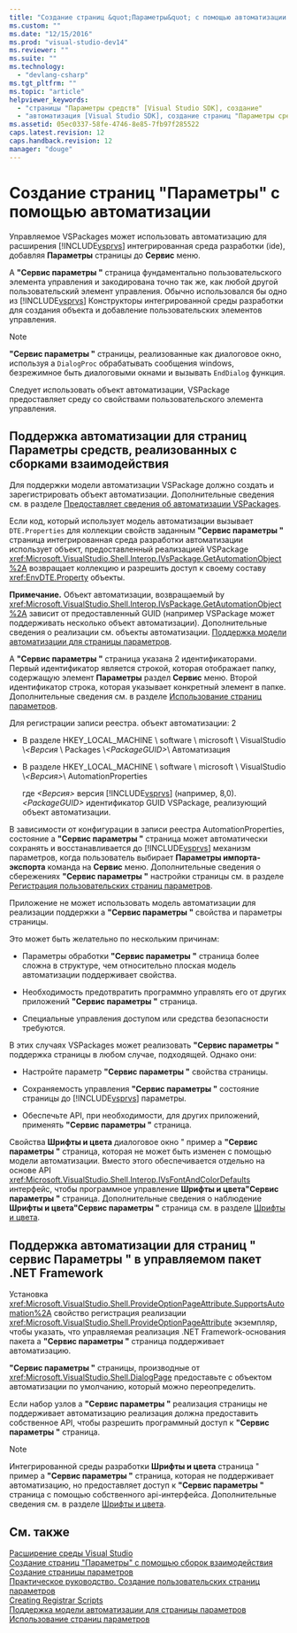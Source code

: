 ```yaml
---
title: "Создание страниц &quot;Параметры&quot; с помощью автоматизации | Microsoft Docs"
ms.custom: ""
ms.date: "12/15/2016"
ms.prod: "visual-studio-dev14"
ms.reviewer: ""
ms.suite: ""
ms.technology: 
  - "devlang-csharp"
ms.tgt_pltfrm: ""
ms.topic: "article"
helpviewer_keywords: 
  - "страницы "Параметры средств" [Visual Studio SDK], создание"
  - "автоматизация [Visual Studio SDK], создание страниц "Параметры средств""
ms.assetid: 05ec0337-58fe-4746-8e85-7fb97f285522
caps.latest.revision: 12
caps.handback.revision: 12
manager: "douge"
---
```

# Создание страниц &quot;Параметры&quot; с помощью автоматизации
Управляемое VSPackages может использовать автоматизацию для расширения [!INCLUDE[vsprvs](../code-quality/includes/vsprvs_md.md)] интегрированная среда разработки \(ide\), добавляя  **Параметры** страницы до  **Сервис** меню.  
  
 A **"Сервис параметры "** страница фундаментально пользовательского элемента управления и закодирована точно так же, как любой другой пользовательский элемент управления.  Обычно использовался бы одно из [!INCLUDE[vsprvs](../code-quality/includes/vsprvs_md.md)] Конструкторы интегрированной среды разработки для создания объекта и добавление пользовательских элементов управления.  
  
> [!NOTE]
>  **"Сервис параметры "** страницы, реализованные как диалоговое окно, используя a  `DialogProc` обрабатывать сообщения windows, безрежимное быть диалоговыми окнами и вызывать  `EndDialog` функция.  
  
 Следует использовать объект автоматизации, VSPackage предоставляет среду со свойствами пользовательского элемента управления.  
  
## Поддержка автоматизации для страниц Параметры средств, реализованных с сборками взаимодействия  
 Для поддержки модели автоматизации VSPackage должно создать и зарегистрировать объект автоматизации.  Дополнительные сведения см. в разделе [Предоставляет сведения об автоматизации VSPackages](../extensibility/internals/providing-automation-for-vspackages.md).  
  
 Если код, который использует модель автоматизации вызывает `DTE.Properties` для коллекции свойств заданным  **"Сервис параметры "** страница интегрированная среда разработки автоматизации использует объект, предоставленный реализацией VSPackage  <xref:Microsoft.VisualStudio.Shell.Interop.IVsPackage.GetAutomationObject%2A> возвращает коллекцию и разрешить доступ к своему составу  <xref:EnvDTE.Property> объекты.  
  
 **Примечание.** Объект автоматизации, возвращаемый by  <xref:Microsoft.VisualStudio.Shell.Interop.IVsPackage.GetAutomationObject%2A> зависит от предоставленный GUID \(например VSPackage может поддерживать несколько объект автоматизации\).  Дополнительные сведения о реализации см. объекты автоматизации. [Поддержка модели автоматизации для страницы параметров](../extensibility/internals/automation-support-for-options-pages.md).  
  
 A **"Сервис параметры "** страница указана 2 идентификаторами.  Первый идентификатор является строкой, которая отображает папку, содержащую элемент **Параметры** раздел   **Сервис** меню.  Второй идентификатор строка, которая указывает конкретный элемент в папке.  Дополнительные сведения см. в разделе [Использование страниц параметров](../misc/using-options-pages.md).  
  
 Для регистрации записи реестра. объект автоматизации: 2  
  
-   В разделе HKEY\_LOCAL\_MACHINE \\ software \\ microsoft \\ VisualStudio \\*\<Версия* \\ Packages \\*\<PackageGUID\>*\\ Автоматизация  
  
-   В разделе HKEY\_LOCAL\_MACHINE \\ software \\ microsoft \\ VisualStudio \\*\<Версия\>*\\ AutomationProperties  
  
     где *\<Версия\>* версия   [!INCLUDE[vsprvs](../code-quality/includes/vsprvs_md.md)] \(например, 8,0\).  *\<PackageGUID\>* идентификатор GUID VSPackage, реализующий объект автоматизации.  
  
 В зависимости от конфигурации в записи реестра AutomationProperties, состояние a **"Сервис параметры "** страница может автоматически сохранять и восстанавливается до  [!INCLUDE[vsprvs](../code-quality/includes/vsprvs_md.md)] механизм параметров, когда пользователь выбирает  **Параметры импорта\-экспорта** команда на  **Сервис** меню.  Дополнительные сведения о сбережениях **"Сервис параметры "** настройки страницы см. в разделе  [Регистрация пользовательских страниц параметров](../misc/registering-custom-options-pages.md).  
  
 Приложение не может использовать модель автоматизации для реализации поддержки a **"Сервис параметры "** свойства и параметры страницы.  
  
 Это может быть желательно по нескольким причинам:  
  
-   Параметры обработки **"Сервис параметры "** страница более сложна в структуре, чем относительно плоская модель автоматизации поддерживает свойства.  
  
-   Необходимость предотвратить программно управлять его от других приложений **"Сервис параметры "** страница.  
  
-   Специальные управления доступом или средства безопасности требуются.  
  
 В этих случаях VSPackages может реализовать **"Сервис параметры "** поддержка страницы в любом случае, подходящей.  Однако они:  
  
-   Настройте параметр **"Сервис параметры "** свойства страницы.  
  
-   Сохраняемость управления  **"Сервис параметры "** состояние страницы до  [!INCLUDE[vsprvs](../code-quality/includes/vsprvs_md.md)] параметры.  
  
-   Обеспечьте API, при необходимости, для других приложений, применять **"Сервис параметры "** страница.  
  
 Свойства  **Шрифты и цвета** диалоговое окно " пример а  **"Сервис параметры "** страница, которая не может быть изменен с помощью модели автоматизации.  Вместо этого обеспечивается отдельно на основе API <xref:Microsoft.VisualStudio.Shell.Interop.IVsFontAndColorDefaults> интерфейс, чтобы программное управление  **Шрифты и цвета"Сервис параметры "** страница.  Дополнительные сведения о наблюдение **Шрифты и цвета"Сервис параметры "** страница см. в разделе  [Шрифты и цвета](../extensibility/using-fonts-and-colors.md).  
  
## Поддержка автоматизации для страниц " сервис Параметры " в управляемом пакет .NET Framework  
 Установка <xref:Microsoft.VisualStudio.Shell.ProvideOptionPageAttribute.SupportsAutomation%2A> свойство регистрация реализации  <xref:Microsoft.VisualStudio.Shell.ProvideOptionPageAttribute> экземпляр, чтобы указать, что управляемая реализация .NET Framework\-основания пакета a  **"Сервис параметры "** страница поддерживает автоматизацию.  
  
 **"Сервис параметры "** страницы, производные от  <xref:Microsoft.VisualStudio.Shell.DialogPage> предоставьте с объектом автоматизации по умолчанию, который можно переопределить.  
  
 Если набор узлов a **"Сервис параметры "** реализация страницы не поддерживает автоматизацию реализация должна предоставить собственное API, чтобы разрешить программный доступ к  **"Сервис параметры "** страница.  
  
> [!NOTE]
>  Интегрированной среды разработки **Шрифты и цвета** страница " пример а  **"Сервис параметры "** страница, которая не поддерживает автоматизацию, но предоставляет доступ к  **"Сервис параметры "** страница с помощью собственного api\-интерфейса.  Дополнительные сведения см. в разделе [Шрифты и цвета](../extensibility/using-fonts-and-colors.md).  
  
## См. также  
 [Расширение среды Visual Studio](../Topic/Extending%20the%20Visual%20Studio%20Environment.md)   
 [Создание страниц "Параметры" с помощью сборок взаимодействия](/visual-cpp/misc/creating-options-pages-by-using-interop-assemblies)   
 [Создание страницы параметров](../extensibility/internals/creating-options-pages.md)   
 [Практическое руководство. Создание пользовательских страниц параметров](../Topic/How%20to:%20Create%20Custom%20Options%20Pages.md)   
 [Creating Registrar Scripts](/visual-cpp/atl/creating-registrar-scripts)   
 [Поддержка модели автоматизации для страницы параметров](../extensibility/internals/automation-support-for-options-pages.md)   
 [Использование страниц параметров](../misc/using-options-pages.md)
